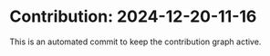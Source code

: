 # Contribution: 2024-12-20-11-16
This is an automated commit to keep the contribution graph active.
